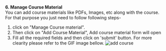 **6. Manage Course Material**<br>
You can add course materials like PDFs, Images, etc along with the course. For that purpose you just need to follow following steps-
1. click on "Manage Course material".
2. Then click on "Add Course Material", Add course material form will open
3. Fill all the required fields and then click on 'submit' button.
For more clearity please refer to the GIF image bellow.
![add course]( https://drive.google.com/uc?export=view&id=1p1pOmzLA36b_WXHgT1c-nYBCKVp7nq29)

